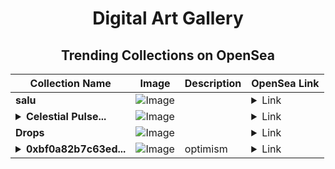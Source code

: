 <div align="center">

# Digital Art Gallery

## Trending Collections on OpenSea

| Collection Name                       | Image                                                                                     | Description                       | OpenSea Link                                                                                          |
|---------------------------------------|-------------------------------------------------------------------------------------------|-----------------------------------|--------------------------------------------------------------------------------------------------------|
| **salu** | ![Image](https://i.seadn.io/s/raw/files/b86be18c6ce0ad0c9758743046ca97eb.jpg?w=500&auto=format?w=200&auto=format) |  | <details><summary>Link</summary>[salu](https://opensea.io/collection/salu-2)</details> |
| **<details><summary>Celestial Pulse...</summary>Celestial Pulse: Through Light & Sound We Thrive</details>** | ![Image](https://i.seadn.io/s/raw/files/e4ab754733383f68698e8a4e1a1807c1.png?w=500&auto=format?w=200&auto=format) |  | <details><summary>Link</summary>[Celestial Pulse: Through Light & Sound We Thrive](https://opensea.io/collection/celestial-pulse-through-light-sound-we-thrive)</details> |
| **Drops** | ![Image](https://i.seadn.io/s/raw/files/94108819d69207b46886aba0758912fe.png?w=500&auto=format?w=200&auto=format) |  | <details><summary>Link</summary>[Drops](https://opensea.io/collection/drops-61)</details> |
| **<details><summary>0xbf0a82b7c63ed...</summary>0xbf0a82b7c63ed25644826bb0448cc327e605bef4</details>** | ![Image](https://i.seadn.io/s/raw/files/c2cda80170f744fdf980b46b9e79e1da.jpg?w=500&auto=format?w=200&auto=format) | optimism | <details><summary>Link</summary>[0xbf0a82b7c63ed25644826bb0448cc327e605bef4](https://opensea.io/collection/0xbf0a82b7c63ed25644826bb0448cc327e605bef4)</details> |

</div>